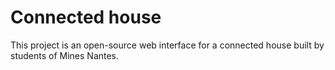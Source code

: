 # Connected house
This project is an open-source web interface for a connected house built by students of Mines Nantes.
